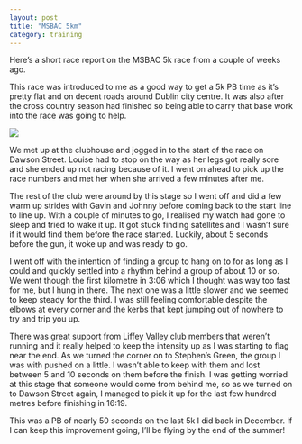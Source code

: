 ```yaml
---
layout: post
title: "MSBAC 5km"
category: training
---
```

Here’s a short race report on the MSBAC 5k race from a couple of weeks ago.

This race was introduced to me as a good way to get a 5k PB time as it’s pretty flat and on decent roads around Dublin city centre. It was also after the cross country season had finished so being able to carry that base work into the race was going to help.

![](https://farm9.staticflickr.com/8628/16120614166_421a628c37_o.jpg)

We met up at the clubhouse and jogged in to the start of the race on Dawson Street. Louise had to stop on the way as her legs got really sore and she ended up not racing because of it. I went on ahead to pick up the race numbers and met her when she arrived a few minutes after me.

The rest of the club were around by this stage so I went off and did a few warm up strides with Gavin and Johnny before coming back to the start line to line up. With a couple of minutes to go, I realised my watch had gone to sleep and tried to wake it up. It got stuck finding satellites and I wasn’t sure if it would find them before the race started. Luckily, about 5 seconds before the gun, it woke up and was ready to go.

I went off with the intention of finding a group to hang on to for as long as I could and quickly settled into a rhythm behind a group of about 10 or so. We went though the first kilometre in 3:06 which I thought was way too fast for me, but I hung in there. The next one was a little slower and we seemed to keep steady for the third. I was still feeling comfortable despite the elbows at every corner and the kerbs that kept jumping out of nowhere to try and trip you up.

There was great support from Liffey Valley club members that weren’t running and it really helped to keep the intensity up as I was starting to flag near the end. As we turned the corner on to Stephen’s Green, the group I was with pushed on a little. I wasn’t able to keep with them and lost between 5 and 10 seconds on them before the finish. I was getting worried at this stage that someone would come from behind me, so as we turned on to Dawson Street again, I managed to pick it up for the last few hundred metres before finishing in 16:19.

This was a PB of nearly 50 seconds on the last 5k I did back in December. If I can keep this improvement going, I’ll be flying by the end of the summer!

